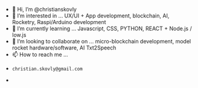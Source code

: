 - 👋 Hi, I’m @christianskovly
- 👀 I’m interested in ... UX/UI + App development, blockchain, AI, Rocketry, Raspi/Arduino development
- 🌱 I’m currently learning ... Javascript, CSS, PYTHON, REACT + Node.js / low.js
- 💞️ I’m looking to collaborate on ... micro-blockchain development, model rocket hardware/software, AI Txt2Speech
- 📫 How to reach me ...
-     christian.skovly@gmail.com
- 
<!---
christianskovly/christianskovly is a ✨ special ✨ repository because its `README.md` (this file) appears on your GitHub profile.
You can click the Preview link to take a look at your changes.
--->
